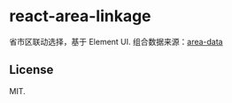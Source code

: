# react-area-linkage
省市区联动选择，基于 Element UI. 组合数据来源：[area-data](https://github.com/dwqs/area-data)

## License
MIT.
